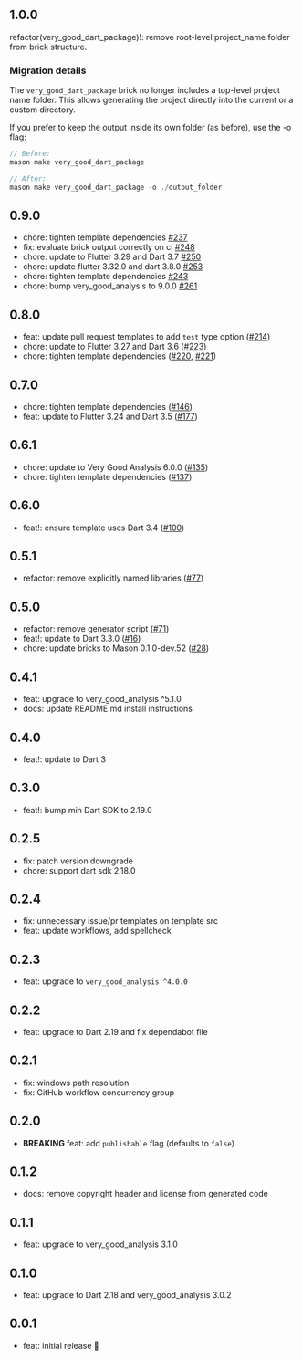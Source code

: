 
## 1.0.0

refactor(very_good_dart_package)!: remove root-level project_name folder from brick structure.

### Migration details

The `very_good_dart_package` brick no longer includes a top-level project name folder.
This allows generating the project directly into the current or a custom directory.

If you prefer to keep the output inside its own folder (as before), use the -o flag:

```dart
// Before:
mason make very_good_dart_package

// After:
mason make very_good_dart_package -o ./output_folder
```

## 0.9.0

- chore: tighten template dependencies [#237](https://github.com/VeryGoodOpenSource/very_good_templates/pull/237)
- fix: evaluate brick output correctly on ci [#248](https://github.com/VeryGoodOpenSource/very_good_templates/pull/248)
- chore: update to Flutter 3.29 and Dart 3.7 [#250](https://github.com/VeryGoodOpenSource/very_good_templates/pull/250)
- chore: update flutter 3.32.0 and dart 3.8.0 [#253](https://github.com/VeryGoodOpenSource/very_good_templates/pull/253)
- chore: tighten template dependencies [#243](https://github.com/VeryGoodOpenSource/very_good_templates/pull/243)
- chore: bump very_good_analysis to 9.0.0 [#261](https://github.com/VeryGoodOpenSource/very_good_templates/pull/261)

## 0.8.0

- feat: update pull request templates to add `test` type option ([#214](https://github.com/VeryGoodOpenSource/very_good_templates/pull/214))
- chore: update to Flutter 3.27 and Dart 3.6 ([#223](https://github.com/VeryGoodOpenSource/very_good_templates/pull/223))
- chore: tighten template dependencies ([#220](https://github.com/VeryGoodOpenSource/very_good_templates/pull/220), [#221](https://github.com/VeryGoodOpenSource/very_good_templates/pull/221))

## 0.7.0

- chore: tighten template dependencies ([#146](https://github.com/VeryGoodOpenSource/very_good_templates/pull/146))
- feat: update to Flutter 3.24 and Dart 3.5 ([#177](https://github.com/VeryGoodOpenSource/very_good_templates/pull/177))

## 0.6.1

- chore: update to Very Good Analysis 6.0.0 ([#135](https://github.com/VeryGoodOpenSource/very_good_templates/pull/135))
- chore: tighten template dependencies ([#137](https://github.com/VeryGoodOpenSource/very_good_templates/pull/137))

## 0.6.0

- feat!: ensure template uses Dart 3.4 ([#100](https://github.com/VeryGoodOpenSource/very_good_templates/pull/100))

## 0.5.1

- refactor: remove explicitly named libraries ([#77](https://github.com/VeryGoodOpenSource/very_good_templates/pull/77))

## 0.5.0

- refactor: remove generator script ([#71](https://github.com/VeryGoodOpenSource/very_good_dart_package/pull/71))
- feat!: update to Dart 3.3.0 ([#16](https://github.com/VeryGoodOpenSource/very_good_templates/pull/16))
- chore: update bricks to Mason 0.1.0-dev.52 ([#28](https://github.com/VeryGoodOpenSource/very_good_templates/pull/28))

## 0.4.1

- feat: upgrade to very_good_analysis ^5.1.0
- docs: update README.md install instructions

## 0.4.0

- feat!: update to Dart 3

## 0.3.0

- feat!: bump min Dart SDK to 2.19.0

## 0.2.5

- fix: patch version downgrade
- chore: support dart sdk 2.18.0

## 0.2.4

- fix: unnecessary issue/pr templates on template src
- feat: update workflows, add spellcheck

## 0.2.3

- feat: upgrade to `very_good_analysis ^4.0.0`

## 0.2.2

- feat: upgrade to Dart 2.19 and fix dependabot file

## 0.2.1

- fix: windows path resolution
- fix: GitHub workflow concurrency group

## 0.2.0

- **BREAKING** feat: add `publishable` flag (defaults to `false`)

## 0.1.2

- docs: remove copyright header and license from generated code

## 0.1.1

- feat: upgrade to very_good_analysis 3.1.0

## 0.1.0

- feat: upgrade to Dart 2.18 and very_good_analysis 3.0.2

## 0.0.1

- feat: initial release 🎉
